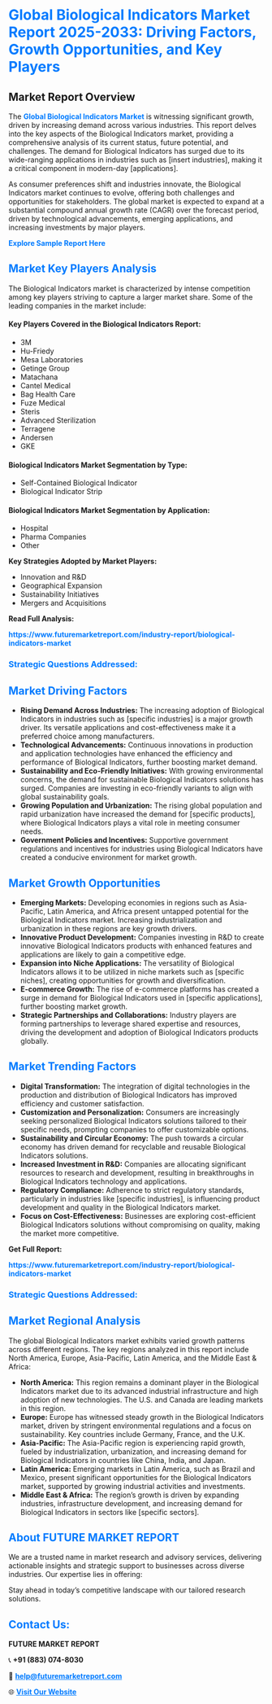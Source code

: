 <h1 style="color: #007BFF;">Global Biological Indicators Market Report 2025-2033: Driving Factors, Growth Opportunities, and Key Players</h1>

<section id="overview">
<h2>Market Report Overview</h2>
<p>The <a href="https://www.futuremarketreport.com/industry-report/biological-indicators-market" style="color: #007BFF; text-decoration: none;"><strong>Global Biological Indicators Market</strong></a> is witnessing significant growth, driven by increasing demand across various industries. This report delves into the key aspects of the Biological Indicators market, providing a comprehensive analysis of its current status, future potential, and challenges. The demand for Biological Indicators has surged due to its wide-ranging applications in industries such as [insert industries], making it a critical component in modern-day [applications].</p>
<p>As consumer preferences shift and industries innovate, the Biological Indicators market continues to evolve, offering both challenges and opportunities for stakeholders. The global market is expected to expand at a substantial compound annual growth rate (CAGR) over the forecast period, driven by technological advancements, emerging applications, and increasing investments by major players.</p>
</section>

<section id="overview">
<p><a href="https://www.futuremarketreport.com/request-sample/reportId=80065" style="color: #007BFF; text-decoration: none;"><strong>Explore Sample Report Here</strong></a></p>
</section>

<section id="key-players">
<h2 style="color: #007BFF;">Market Key Players Analysis</h2>
<p>The Biological Indicators market is characterized by intense competition among key players striving to capture a larger market share. Some of the leading companies in the market include:</p>
<h4>Key Players Covered in the Biological Indicators Report:</h4>
<ul><li>3M</li><li>Hu-Friedy</li><li>Mesa Laboratories</li><li>Getinge Group</li><li>Matachana</li><li>Cantel Medical</li><li>Bag Health Care</li><li>Fuze Medical</li><li>Steris</li><li>Advanced Sterilization</li><li>Terragene</li><li>Andersen</li><li>GKE</li></ul>
<h4>Biological Indicators Market Segmentation by Type:</h4>
<ul><li>Self-Contained Biological Indicator</li><li>Biological Indicator Strip</li></ul>

<h4>Biological Indicators Market Segmentation by Application:</h4>
<ul><li>Hospital</li><li>Pharma Companies</li><li>Other</li></ul>
<p><strong>Key Strategies Adopted by Market Players:</strong></p>
<ul>
<li>Innovation and R&D</li>
<li>Geographical Expansion</li>
<li>Sustainability Initiatives</li>
<li>Mergers and Acquisitions</li>
</ul>
</section>

<section>
<p><strong>Read Full Analysis: </strong></p><a href="https://www.futuremarketreport.com/industry-report/biological-indicators-market" style="color: #007BFF; text-decoration: none;"><strong>https://www.futuremarketreport.com/industry-report/biological-indicators-market</strong></a>
<h3 style="color: #007BFF;">Strategic Questions Addressed:</h3>
</section>

<section id="driving-factors">
<h2 style="color: #007BFF;">Market Driving Factors</h2>
<ul>
<li><strong>Rising Demand Across Industries:</strong> The increasing adoption of Biological Indicators in industries such as [specific industries] is a major growth driver. Its versatile applications and cost-effectiveness make it a preferred choice among manufacturers.</li>
<li><strong>Technological Advancements:</strong> Continuous innovations in production and application technologies have enhanced the efficiency and performance of Biological Indicators, further boosting market demand.</li>
<li><strong>Sustainability and Eco-Friendly Initiatives:</strong> With growing environmental concerns, the demand for sustainable Biological Indicators solutions has surged. Companies are investing in eco-friendly variants to align with global sustainability goals.</li>
<li><strong>Growing Population and Urbanization:</strong> The rising global population and rapid urbanization have increased the demand for [specific products], where Biological Indicators plays a vital role in meeting consumer needs.</li>
<li><strong>Government Policies and Incentives:</strong> Supportive government regulations and incentives for industries using Biological Indicators have created a conducive environment for market growth.</li>
</ul>
</section>

<section id="growth-opportunities">
<h2 style="color: #007BFF;">Market Growth Opportunities</h2>
<ul>
<li><strong>Emerging Markets:</strong> Developing economies in regions such as Asia-Pacific, Latin America, and Africa present untapped potential for the Biological Indicators market. Increasing industrialization and urbanization in these regions are key growth drivers.</li>
<li><strong>Innovative Product Development:</strong> Companies investing in R&D to create innovative Biological Indicators products with enhanced features and applications are likely to gain a competitive edge.</li>
<li><strong>Expansion into Niche Applications:</strong> The versatility of Biological Indicators allows it to be utilized in niche markets such as [specific niches], creating opportunities for growth and diversification.</li>
<li><strong>E-commerce Growth:</strong> The rise of e-commerce platforms has created a surge in demand for Biological Indicators used in [specific applications], further boosting market growth.</li>
<li><strong>Strategic Partnerships and Collaborations:</strong> Industry players are forming partnerships to leverage shared expertise and resources, driving the development and adoption of Biological Indicators products globally.</li>
</ul>
</section>

<section id="trending-factors">
<h2 style="color: #007BFF;">Market Trending Factors</h2>
<ul>
<li><strong>Digital Transformation:</strong> The integration of digital technologies in the production and distribution of Biological Indicators has improved efficiency and customer satisfaction.</li>
<li><strong>Customization and Personalization:</strong> Consumers are increasingly seeking personalized Biological Indicators solutions tailored to their specific needs, prompting companies to offer customizable options.</li>
<li><strong>Sustainability and Circular Economy:</strong> The push towards a circular economy has driven demand for recyclable and reusable Biological Indicators solutions.</li>
<li><strong>Increased Investment in R&D:</strong> Companies are allocating significant resources to research and development, resulting in breakthroughs in Biological Indicators technology and applications.</li>
<li><strong>Regulatory Compliance:</strong> Adherence to strict regulatory standards, particularly in industries like [specific industries], is influencing product development and quality in the Biological Indicators market.</li>
<li><strong>Focus on Cost-Effectiveness:</strong> Businesses are exploring cost-efficient Biological Indicators solutions without compromising on quality, making the market more competitive.</li>
</ul>
</section>

<section>
<p><strong>Get Full Report: </strong></p><a href="https://www.futuremarketreport.com/industry-report/biological-indicators-market" style="color: #007BFF; text-decoration: none;"><strong>https://www.futuremarketreport.com/industry-report/biological-indicators-market</strong></a>
<h3 style="color: #007BFF;">Strategic Questions Addressed:</h3>
</section>


<section id="regional-analysis">
<h2 style="color: #007BFF;">Market Regional Analysis</h2>
<p>The global Biological Indicators market exhibits varied growth patterns across different regions. The key regions analyzed in this report include North America, Europe, Asia-Pacific, Latin America, and the Middle East & Africa:</p>
<ul>
<li><strong>North America:</strong> This region remains a dominant player in the Biological Indicators market due to its advanced industrial infrastructure and high adoption of new technologies. The U.S. and Canada are leading markets in this region.</li>
<li><strong>Europe:</strong> Europe has witnessed steady growth in the Biological Indicators market, driven by stringent environmental regulations and a focus on sustainability. Key countries include Germany, France, and the U.K.</li>
<li><strong>Asia-Pacific:</strong> The Asia-Pacific region is experiencing rapid growth, fueled by industrialization, urbanization, and increasing demand for Biological Indicators in countries like China, India, and Japan.</li>
<li><strong>Latin America:</strong> Emerging markets in Latin America, such as Brazil and Mexico, present significant opportunities for the Biological Indicators market, supported by growing industrial activities and investments.</li>
<li><strong>Middle East & Africa:</strong> The region’s growth is driven by expanding industries, infrastructure development, and increasing demand for Biological Indicators in sectors like [specific sectors].</li>
</ul>
</section>

<footer>
<h2 style="color: #007BFF;">About FUTURE MARKET REPORT</h2>
<p>We are a trusted name in market research and advisory services, delivering actionable insights and strategic support to businesses across diverse industries. Our expertise lies in offering:</p>

<p>Stay ahead in today’s competitive landscape with our tailored research solutions.</p>

<h2 style="color: #007BFF;">Contact Us:</h2>
<p><strong>FUTURE MARKET REPORT</strong></p>
<p>📞 <strong>+91 (883) 074-8030</strong></p>
<p>📧 <strong><a href="mailto:help@futuremarketreport.com" style="color: #007BFF;">help@futuremarketreport.com</a></strong></p>
<p>🌐 <strong><a href="https://www.futuremarketreport.com/" style="color: #007BFF;">Visit Our Website</a></strong></p>
</footer>